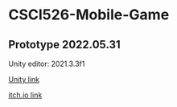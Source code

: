 # CSCI526-Mobile-Game

## Prototype 2022.05.31
Unity editor: 2021.3.3f1

[Unity link](https://play.unity.com/mg/other/prototype0528)

[itch.io link](https://zhen-qin.itch.io/prototype0529)
